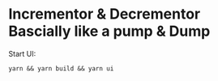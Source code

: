 # Incrementor & Decrementor Bascially like a pump & Dump

Start UI:

```
yarn && yarn build && yarn ui
```
